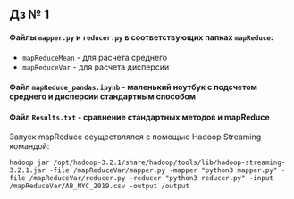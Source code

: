 ## Дз № 1 

#### Файлы `mapper.py` и `reducer.py` в соответствующих папках `mapReduce`:

* `mapReduceMean` - для расчета среднего
* `mapReduceVar` - для расчета дисперсии

#### Файл `mapReduce_pandas.ipynb` - маленький ноутбук с подсчетом среднего и дисперсии стандартным способом

#### Файл `Results.txt` - сравнение стандартных методов и mapReduce
 
Запуск mapReduce осуществлялся с помощью Hadoop Streaming командой: 

`hadoop jar /opt/hadoop-3.2.1/share/hadoop/tools/lib/hadoop-streaming-3.2.1.jar -file /mapReduceVar/mapper.py -mapper "python3 mapper.py" -file /mapReduceVar/reducer.py -reducer "python3 reducer.py" -input /mapReduceVar/AB_NYC_2019.csv -output /output
`
